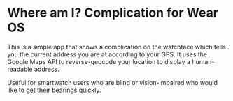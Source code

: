 # Where am I? Complication for Wear OS

This is a simple app that shows a complication on the watchface which tells you the current address
you are at according to your GPS. It uses the Google Maps API to reverse-geocode your location to
display a human-readable address.

Useful for smartwatch users who are blind or vision-impaired who would like to get their bearings
quickly.